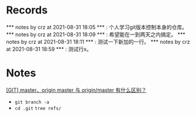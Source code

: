 # Records
*** notes by crz at 2021-08-31 18:05 *** : 个人学习git版本控制本身的仓库。
*** notes by crz at 2021-08-31 18:09 *** : 希望能在一到两天之内搞定。
*** notes by crz at 2021-08-31 18:11 *** : 测试一下新加的一行。
*** notes by crz at 2021-08-31 18:59 *** : 测试行x。
# Notes
[[GIT] master、origin master 与 origin/master 有什么区别？](https://blog.twofei.com/695/)
- `git branch -a`
- `cd .git` `tree refs/`